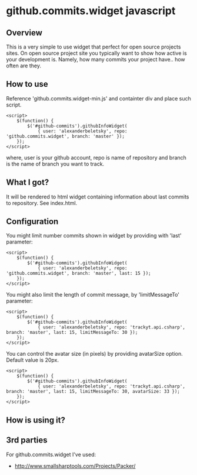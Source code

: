 github.commits.widget javascript
================================

Overview
--------
This is a very simple to use widget that perfect for open source projects sites. On open source project site you typically want to show how active is your development is. Namely, how many commits your project have.. how often are they. 

How to use
----------
Reference 'github.commits.widget-min.js' and containter div and place such script.

	<script>
		$(function() {
			$('#github-commits').githubInfoWidget(
				{ user: 'alexanderbeletsky', repo: 'github.commits.widget', branch: 'master' });
		});
	</script>

where, user is your github account, repo is name of repository and branch is the name of branch you want to track.

What I got?
-----------
It will be rendered to html widget containing information about last commits to repository. See index.html.

Configuration
-------------
You might limit number commits shown in widget by providing with 'last' parameter:

	<script>
		$(function() {
			$('#github-commits').githubInfoWidget(
				{ user: 'alexanderbeletsky', repo: 'github.commits.widget', branch: 'master', last: 15 });
		});
	</script>

You might also limit the length of commit message, by 'limitMessageTo' parameter:

	<script>
		$(function() {
			$('#github-commits').githubInfoWidget(
				{ user: 'alexanderbeletsky', repo: 'trackyt.api.csharp', branch: 'master', last: 15, limitMessageTo: 30 });
		});
	</script>

You can control the avatar size (in pixels) by providing avatarSize option. Default value is 20px.

	<script>
		$(function() {
			$('#github-commits').githubInfoWidget(
				{ user: 'alexanderbeletsky', repo: 'trackyt.api.csharp', branch: 'master', last: 15, limitMessageTo: 30, avatarSize: 33 });
		});
	</script>

How is using it?
----------------

3rd parties
-----------
For github.commits.widget I've used:

* <http://www.smallsharptools.com/Projects/Packer/>
